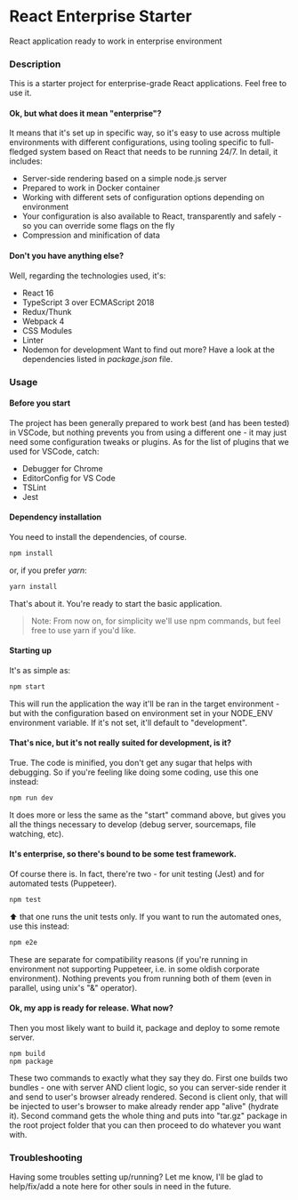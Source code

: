 # React Enterprise Starter
React application ready to work in enterprise environment

### Description
This is a starter project for enterprise-grade React applications. Feel free to use it.

#### Ok, but what does it mean "enterprise"?
It means that it's set up in specific way, so it's easy to use across multiple environments with different configurations, using tooling specific to full-fledged system based on React that needs to be running 24/7. In detail, it includes:
* Server-side rendering based on a simple node.js server
* Prepared to work in Docker container
* Working with different sets of configuration options depending on environment
* Your configuration is also available to React, transparently and safely - so you can override some flags on the fly
* Compression and minification of data

#### Don't you have anything else?
Well, regarding the technologies used, it's:
* React 16
* TypeScript 3 over ECMAScript 2018
* Redux/Thunk
* Webpack 4
* CSS Modules
* Linter
* Nodemon for development
Want to find out more? Have a look at the dependencies listed in *package.json* file.

### Usage

#### Before you start
The project has been generally prepared to work best (and has been tested) in VSCode, but nothing prevents you from using a different one - it may just need some configuration tweaks or plugins. As for the list of plugins that we used for VSCode, catch:
* Debugger for Chrome
* EditorConfig for VS Code
* TSLint
* Jest

#### Dependency installation
You need to install the dependencies, of course.
```bash
npm install
```
or, if you prefer *yarn*:
```bash
yarn install
```
That's about it. You're ready to start the basic application.
> Note: From now on, for simplicity we'll use npm commands, but feel free to use yarn if you'd like.

#### Starting up
It's as simple as:
```bash
npm start
```
This will run the application the way it'll be ran in the target environment - but with the configuration based on environment set in your NODE_ENV environment variable. If it's not set, it'll default to "development".

#### That's nice, but it's not really suited for development, is it?
True. The code is minified, you don't get any sugar that helps with debugging. So if you're feeling like doing some coding, use this one instead:
```bash
npm run dev
```
It does more or less the same as the "start" command above, but gives you all the things necessary to develop (debug server, sourcemaps, file watching, etc).

#### It's enterprise, so there's bound to be some test framework.
Of course there is. In fact, there're two - for unit testing (Jest) and for automated tests (Puppeteer).
```bash
npm test
```
:arrow_up: that one runs the unit tests only. If you want to run the automated ones, use this instead:
```bash
npm e2e
```
These are separate for compatibility reasons (if you're running in environment not supporting Puppeteer, i.e. in some oldish corporate environment). Nothing prevents you from running both of them (even in parallel, using unix's "&" operator).

#### Ok, my app is ready for release. What now?
Then you most likely want to build it, package and deploy to some remote server.
```
npm build
npm package
```
These two commands to exactly what they say they do. First one builds two bundles - one with server AND client logic, so you can server-side render it and send to user's browser already rendered. Second is client only, that will be injected to user's browser to make already render app "alive" (hydrate it).
Second command gets the whole thing and puts into "tar.gz" package in the root project folder that you can then proceed to do whatever you want with.

### Troubleshooting
Having some troubles setting up/running? Let me know, I'll be glad to help/fix/add a note here for other souls in need in the future.
